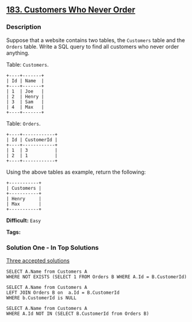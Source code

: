 ## [183. Customers Who Never Order](https://leetcode.com/problems/customers-who-never-order/discuss/)

### Description

Suppose that a website contains two tables, the `Customers` table and the `Orders` table. Write a SQL query to find all customers who never order anything.

Table: `Customers`.

```
+----+-------+
| Id | Name  |
+----+-------+
| 1  | Joe   |
| 2  | Henry |
| 3  | Sam   |
| 4  | Max   |
+----+-------+

```

Table: `Orders`.

```
+----+------------+
| Id | CustomerId |
+----+------------+
| 1  | 3          |
| 2  | 1          |
+----+------------+

```

Using the above tables as example, return the following:

```
+-----------+
| Customers |
+-----------+
| Henry     |
| Max       |
+-----------+
```

**Difficult:** `Easy`

**Tags:**

### Solution One - In Top Solutions

[Three accepted solutions](https://discuss.leetcode.com/topic/7686/three-accepted-solutions)

```mysql
SELECT A.Name from Customers A
WHERE NOT EXISTS (SELECT 1 FROM Orders B WHERE A.Id = B.CustomerId)

SELECT A.Name from Customers A
LEFT JOIN Orders B on  a.Id = B.CustomerId
WHERE b.CustomerId is NULL

SELECT A.Name from Customers A
WHERE A.Id NOT IN (SELECT B.CustomerId from Orders B)
```

